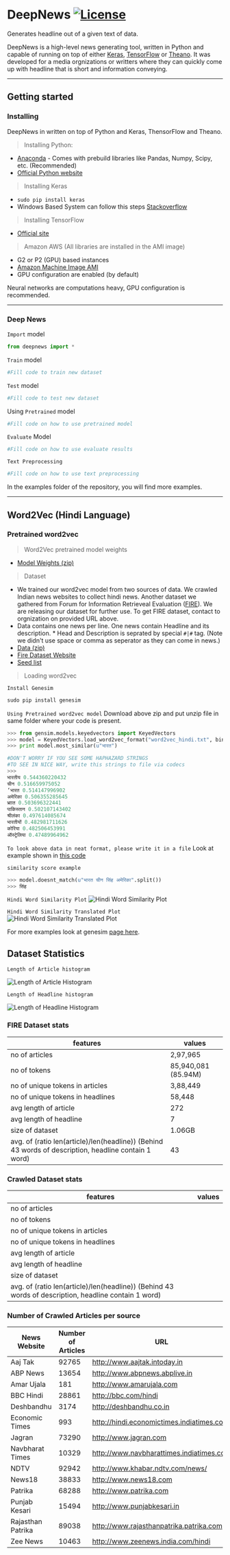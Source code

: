 # DeepNews [![License](https://img.shields.io/badge/License-Apache%202.0-blue.svg)](https://opensource.org/licenses/Apache-2.0)

Generates headline out of a given text of data.

DeepNews is a high-level news generating tool, written in Python and capable of running on top of either [Keras](https://github.com/fchollet/keras), [TensorFlow](https://github.com/tensorflow/tensorflow) or [Theano](https://github.com/Theano/Theano). It was developed for a media orgnizations or writters where they can quickly come up with headline that is short and information conveying. 

- - - -

## Getting started


### Installing

DeepNews in written on top of Python and Keras, ThensorFlow and Theano. 

>Installing Python:

* [Anaconda](https://www.continuum.io/downloads) - Comes with prebuild libraries like Pandas, Numpy, Scipy, etc. (Recommended) 
* [Official Python website](https://www.python.org/downloads/)

>Installing Keras

* ``` sudo pip install keras ``` 
* Windows Based System can follow this steps [Stackoverflow](http://stackoverflow.com/questions/34097988/how-do-i-install-keras-and-theano-in-anaconda-python-2-7-on-windows) 

>Installing TensorFlow

* [Official site](https://www.tensorflow.org/install/)  

>Amazon AWS 
(All libraries are installed in the AMI image)

* G2 or P2 (GPU) based instances
* [Amazon Machine Image AMI](https://aws.amazon.com/marketplace/pp/B06VSPXKDX)
* GPU configuration are enabled (by default)

Neural networks are computations heavy, GPU configuration is recommended. 

- - - -

### Deep News

`Import` model

```python
from deepnews import *
```

`Train` model

```python
#Fill code to train new dataset
```

`Test` model

```python
#Fill code to test new dataset
```

Using `Pretrained` model
```python
#Fill code on how to use pretrained model
```

`Evaluate` Model
```python
#Fill code on how to use evaluate results
```

`Text Preprocessing`
```python
#Fill code on how to use text preprocessing
```

In the examples folder of the repository, you will find more examples.

- - - -

## Word2Vec (Hindi Language)


### Pretrained word2vec

>Word2Vec pretrained model weights

* [Model Weights (zip)](https://drive.google.com/open?id=0Bw35nAjs4lJbeF9OMTByRmY2aTQ)  

>Dataset 

* We trained our word2vec model from two sources of data. We crawled Indian news websites to collect hindi news. Another dataset we gathered from Forum for Information Retrieveal Evaluation  ([FIRE](http://fire.irsi.res.in/fire/2016/home)). We are releasing our dataset for further use. To get FIRE dataset, contact to orgnization on provided URL above. 
* Data contains one news per line. One news contain Headline and its description. * Head and Description is seprated by special `#|#` tag. (Note we didn't use space or comma as seperator as they can come in news.)
* [Data (zip)](https://drive.google.com/open?id=0Bw35nAjs4lJbemlpLW13U2x5RHM)  
* [Fire Dataset Website](http://fire.irsi.res.in/)
* [Seed list](https://github.com/kabrapratik28/DeepNews/blob/master/data/seed_list.txt)

>Loading word2vec 

`Install Genesim`
```python
sudo pip install genesim
```

`Using Pretrained word2vec model` Download above zip and put unzip file in same folder where your code is present.

```python
>>> from gensim.models.keyedvectors import KeyedVectors
>>> model = KeyedVectors.load_word2vec_format("word2vec_hindi.txt", binary=False)
>>> print model.most_similar(u"भारत")

#DON'T WORRY IF YOU SEE SOME HAPHAZARD STRINGS
#TO SEE IN NICE WAY, write this strings to file via codecs
>>>
भारतीय 0.544360220432
चीन 0.516659975052
‘भारत 0.514147996902
अमेरिका 0.506355285645
भ्राात 0.503696322441
पाकिस्तान 0.502107143402
श्रीलंका 0.497614085674
भारतीयों 0.482981711626
कोरिया 0.482506453991
ऑस्ट्रेलिया 0.47489964962
```

`To look above data in neat format, please write it in a file` Look at example shown in [this code](https://github.com/kabrapratik28/DeepNews/blob/master/word2vec/train.py#L28)  



`similarity score example`
```python
>>> model.doesnt_match(u"भारत चीन सिंह अमेरिका".split())
>>> सिंह
```

`Hindi Word Similarity Plot`
![Hindi Word Similarity Plot](./word2vec/Scatter_Plot.JPG)

`Hindi Word Similarity Translated Plot`
![Hindi Word Similarity Translated Plot](./word2vec/Scatter_Plot_Translated.JPG)



For more examples look at genesim [page here](https://radimrehurek.com/gensim/models/word2vec.html).



## Dataset Statistics

`Length of Article histogram`


![Length of Article Histogram](./statistics_calculator/Length_Article_Histogram.jpg)


`Length of Headline histogram`


![Length of Headline Histogram](./statistics_calculator/Length_Headline_Histogram.jpg)





### FIRE Dataset stats

| features                                                                                              | values              |
|-------------------------------------------------------------------------------------------------------|---------------------|
| no of articles                                                                                        | 2,97,965            |
| no of tokens                                                                                          | 85,940,081 (85.94M) |
| no of unique tokens in articles                                                                       | 3,88,449            |
| no of unique tokens in headlines                                                                      | 58,448              |
| avg length of article                                                                                 | 272                 |
| avg length of headline                                                                                | 7                   |
| size of dataset                                                                                       | 1.06GB              |
| avg. of (ratio len(article)/len(headline)) (Behind 43 words of description,  headline contain 1 word) | 43                  |


### Crawled Dataset stats

| features                                                                                              | values              |
|-------------------------------------------------------------------------------------------------------|---------------------|
| no of articles                                                                                        |                     |
| no of tokens                                                                                          |                     |
| no of unique tokens in articles                                                                       |                     |
| no of unique tokens in headlines                                                                      |                     |
| avg length of article                                                                                 |                     |
| avg length of headline                                                                                |                     |
| size of dataset                                                                                       |                     |
| avg. of (ratio len(article)/len(headline)) (Behind 43 words of description,  headline contain 1 word) |                     |

### Number of Crawled Articles per source

| News Website      | Number of Articles | URL                                                |
|-------------------|--------------------|----------------------------------------------------|
| Aaj Tak           | 92765              | http://www.aajtak.intoday.in                       |
| ABP News          | 13654              | http://www.abpnews.abplive.in                      |
| Amar Ujala        | 181                | http://www.amarujala.com                           |
| BBC Hindi         | 28861              | http://bbc.com/hindi                               |
| Deshbandhu        | 3174               | http://deshbandhu.co.in                            |
| Economic Times    | 993                | http://hindi.economictimes.indiatimes.com          |
| Jagran            | 73290              | http://www.jagran.com                              |
| Navbharat Times   | 10329              | http://www.navbharattimes.indiatimes.com           |
| NDTV              | 92942              | http://www.khabar.ndtv.com/news/                   |
| News18            | 38833              | http://www.news18.com                              |
| Patrika           | 68288              | http://www.patrika.com                             |
| Punjab Kesari     | 15494              | http://www.punjabkesari.in                         |
| Rajasthan Patrika | 89038              | http://www.rajasthanpatrika.patrika.com            |
| Zee News          | 10463              | http://www.zeenews.india.com/hindi                 |
